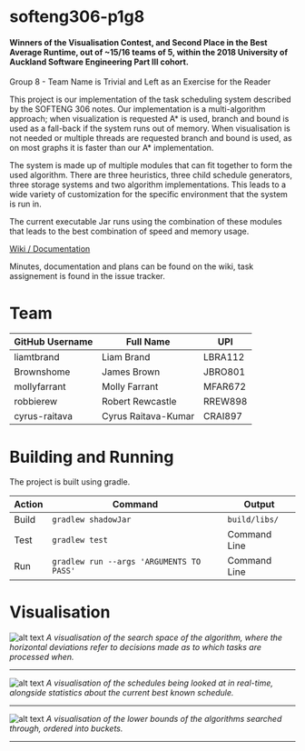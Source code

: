 # softeng306-p1g8
#### Winners of the Visualisation Contest, and Second Place in the Best Average Runtime, out of ~15/16 teams of 5, within the 2018 University of Auckland Software Engineering Part III cohort.
Group 8 - Team Name is Trivial and Left as an Exercise for the Reader

This project is our implementation of the task scheduling system described by the SOFTENG 306 notes. Our implementation is a multi-algorithm approach; when visualization is requested A* is used, branch and bound is used as a fall-back if the system runs out of memory. When visualisation is not needed or multiple threads are requested branch and bound is used, as on most graphs it is faster than our A* implementation.

The system is made up of multiple modules that can fit together to form the used algorithm. There are three heuristics, three child schedule generators, three storage systems and two algorithm implementations. This leads to a wide variety of customization for the specific environment that the system is run in.

The current executable Jar runs using the combination of these modules that leads to the best combination of speed and memory usage.

[Wiki / Documentation](https://github.com/liamtbrand/softeng306-p1g8/wiki)

Minutes, documentation and plans can be found on the wiki, task assignement is found in the issue tracker.

# Team
| GitHub Username | Full Name | UPI |
| --------------- | --------- | --- |
| liamtbrand | Liam Brand | LBRA112 |
| Brownshome | James Brown | JBRO801 |
| mollyfarrant | Molly Farrant | MFAR672 |
| robbierew | Robert Rewcastle | RREW898 |
| cyrus-raitava | Cyrus Raitava-Kumar | CRAI897 |

# Building and Running
The project is built using gradle.

| Action | Command | Output |
| ------ | ------- | ------ |
| Build | `gradlew shadowJar` | `build/libs/` |
| Test | `gradlew test` | Command Line |
| Run | `gradlew run --args 'ARGUMENTS TO PASS'` | Command Line |

# Visualisation

![alt text](https://github.com/liamtbrand/se306p1g8/wiki/VISUALISATION.png "The main visualisation, of the Algorithm's Search Space.")
_A visualisation of the search space of the algorithm, where the horizontal deviations refer to decisions made as to which tasks are processed when._

***

![alt text](https://github.com/liamtbrand/se306p1g8/wiki/SCHEDULE.png "Another visualisation tab, where the schedule currently being analysed is shown, alongside statistics on the best schedule known.")
_A visualisation of the schedules being looked at in real-time, alongside statistics about the current best known schedule._

***

![alt text](https://github.com/liamtbrand/se306p1g8/wiki/BUCKETS.png "The final visualisation, grouping schedules into their respective lower bounds, to provide insights into the running of the algorithm.")
_A visualisation of the lower bounds of the algorithms searched through, ordered into buckets._

***






